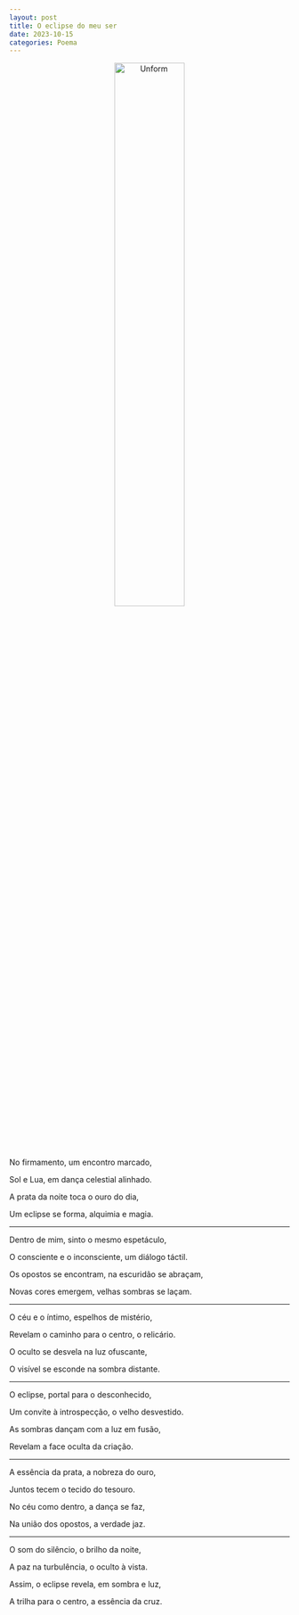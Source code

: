 ```yaml
---
layout: post
title: O eclipse do meu ser
date: 2023-10-15
categories: Poema
---
```


<p align="center">
<img src="{{ site.baseurl }}/images/2023-10-15-O-eclipse-do-meu-ser.png" height="50%" width="50%" alt="Unform" />
</p>

No firmamento, um encontro marcado,

Sol e Lua, em dança celestial alinhado.

A prata da noite toca o ouro do dia,

Um eclipse se forma, alquimia e magia.

---

Dentro de mim, sinto o mesmo espetáculo,

O consciente e o inconsciente, um diálogo táctil.

Os opostos se encontram, na escuridão se abraçam,

Novas cores emergem, velhas sombras se laçam.

---

O céu e o íntimo, espelhos de mistério,

Revelam o caminho para o centro, o relicário.

O oculto se desvela na luz ofuscante,

O visível se esconde na sombra distante.

---

O eclipse, portal para o desconhecido,

Um convite à introspecção, o velho desvestido.

As sombras dançam com a luz em fusão,

Revelam a face oculta da criação.

---

A essência da prata, a nobreza do ouro,

Juntos tecem o tecido do tesouro.

No céu como dentro, a dança se faz,

Na união dos opostos, a verdade jaz.

---

O som do silêncio, o brilho da noite,

A paz na turbulência, o oculto à vista.

Assim, o eclipse revela, em sombra e luz,

A trilha para o centro, a essência da cruz.